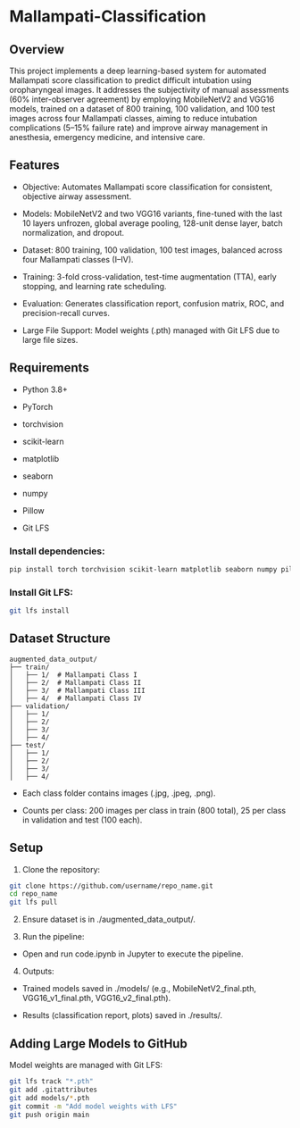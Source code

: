 # Mallampati-Classification
## Overview
This project implements a deep learning-based system for automated Mallampati score classification to predict difficult intubation using oropharyngeal images. It addresses the subjectivity of manual assessments (60% inter-observer agreement) by employing MobileNetV2 and VGG16 models, trained on a dataset of 800 training, 100 validation, and 100 test images across four Mallampati classes, aiming to reduce intubation complications (5–15% failure rate) and improve airway management in anesthesia, emergency medicine, and intensive care.

## Features 
- Objective: Automates Mallampati score classification for consistent, objective airway assessment.

- Models: MobileNetV2 and two VGG16 variants, fine-tuned with the last 10 layers unfrozen, global average pooling, 128-unit dense layer, batch normalization, and dropout.

- Dataset: 800 training, 100 validation, 100 test images, balanced across four Mallampati classes (I–IV).

- Training: 3-fold cross-validation, test-time augmentation (TTA), early stopping, and learning rate scheduling.

- Evaluation: Generates classification report, confusion matrix, ROC, and precision-recall curves.

- Large File Support: Model weights (.pth) managed with Git LFS due to large file sizes.

## Requirements

- Python 3.8+



- PyTorch



- torchvision



- scikit-learn



- matplotlib



- seaborn



- numpy



- Pillow



- Git LFS

### Install dependencies:
```bash
pip install torch torchvision scikit-learn matplotlib seaborn numpy pillow
```

### Install Git LFS:
```bash
git lfs install
```

## Dataset Structure
```plain
augmented_data_output/
├── train/
│   ├── 1/  # Mallampati Class I
│   ├── 2/  # Mallampati Class II
│   ├── 3/  # Mallampati Class III
│   ├── 4/  # Mallampati Class IV
├── validation/
│   ├── 1/
│   ├── 2/
│   ├── 3/
│   ├── 4/
├── test/
│   ├── 1/
│   ├── 2/
│   ├── 3/
│   ├── 4/
```
- Each class folder contains images (.jpg, .jpeg, .png).

-  Counts per class: 200 images per class in train (800 total), 25 per class in validation and test (100 each).

## Setup

1. Clone the repository:

```bash
git clone https://github.com/username/repo_name.git
cd repo_name
git lfs pull
```


2. Ensure dataset is in ./augmented_data_output/.



3. Run the pipeline:

- Open and run code.ipynb in Jupyter to execute the pipeline.


4. Outputs:





- Trained models saved in ./models/ (e.g., MobileNetV2_final.pth, VGG16_v1_final.pth, VGG16_v2_final.pth).



- Results (classification report, plots) saved in ./results/.

## Adding Large Models to GitHub

Model weights are managed with Git LFS:

```bash
git lfs track "*.pth"
git add .gitattributes
git add models/*.pth
git commit -m "Add model weights with LFS"
git push origin main
```

